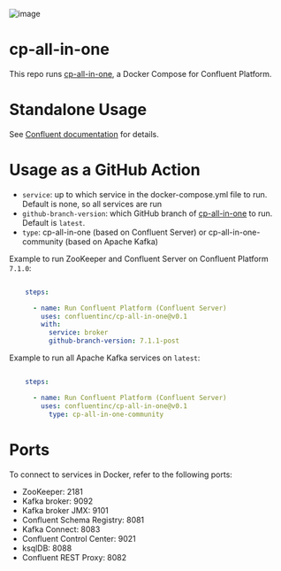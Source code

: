 ![image](images/confluent-logo-300-2.png)

# cp-all-in-one

This repo runs [cp-all-in-one](https://github.com/confluentinc/cp-all-in-one/tree/latest/cp-all-in-one), a Docker Compose for Confluent Platform.

# Standalone Usage

See [Confluent documentation](https://docs.confluent.io/platform/current/tutorials/build-your-own-demos.html?utm_source=github&utm_medium=demo&utm_campaign=ch.examples_type.community_content.cp-all-in-one) for details.

# Usage as a GitHub Action

- `service`: up to which service in the docker-compose.yml file to run.  Default is none, so all services are run
- `github-branch-version`: which GitHub branch of [cp-all-in-one](https://github.com/confluentinc/cp-all-in-one) to run.  Default is `latest`.
- `type`: cp-all-in-one (based on Confluent Server) or cp-all-in-one-community (based on Apache Kafka)

Example to run ZooKeeper and Confluent Server on Confluent Platform `7.1.0`:

```yaml

    steps:

      - name: Run Confluent Platform (Confluent Server)
        uses: confluentinc/cp-all-in-one@v0.1
        with:
          service: broker
          github-branch-version: 7.1.1-post
```

Example to run all Apache Kafka services on `latest`:

```yaml

    steps:

      - name: Run Confluent Platform (Confluent Server)
        uses: confluentinc/cp-all-in-one@v0.1
          type: cp-all-in-one-community
```

# Ports

To connect to services in Docker, refer to the following ports:

- ZooKeeper: 2181
- Kafka broker: 9092
- Kafka broker JMX: 9101
- Confluent Schema Registry: 8081
- Kafka Connect: 8083
- Confluent Control Center: 9021
- ksqlDB: 8088
- Confluent REST Proxy: 8082
